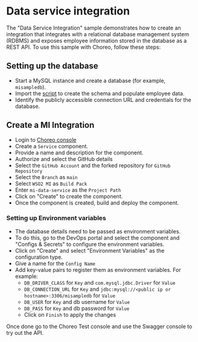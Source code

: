 # Data service integration

The "Data Service Integration" sample demonstrates how to create an integration that integrates with a relational database management system (RDBMS) and exposes employee information stored in the database as a REST API. To use this sample with Choreo, follow these steps:

## Setting up the database
- Start a MySQL instance and create a database (for example, `misampledb`).
- Import the [script](resources/misampledb.sql) to create the schema and populate employee data.
- Identify the publicly accessible connection URL and credentials for the database.

## Create a MI Integration
- Login to [Choreo console](https://console.choreo.dev/)
- Create a `Service` component.
- Provide a name and description for the component.
- Authorize and select the GitHub details
- Select the `GitHub Account` and the forked repository for `GitHub Repository`
- Select the `Branch` as `main`
- Select `WSO2 MI` as `Build Pack`
- Enter `mi-data-service` as the `Project Path`
- Click on "Create" to create the component.
- Once the component is created, build and deploy the component.

### Setting up Environment variables
- The database details need to be passed as environment variables.
- To do this, go to the DevOps portal and select the component and "Configs & Secrets" to configure the environment variables.
- Click on "Create" and select "Environment Variables" as the configuration type.
- Give a name for the `Config Name`
- Add key-value pairs to register them as environment variables. For example:
  - `DB_DRIVER_CLASS` for `Key` and `com.mysql.jdbc.Driver` for `Value`
  - `DB_CONNECTION_URL` for `Key` and `jdbc:mysql://<public ip or hostname>:3306/misampledb` for `Value`
  - `DB_USER` for `Key` and db username for `Value`
  - `DB_PASS` for `Key` and db password for `Value`
  - Click on `Finish` to apply the changes

Once done go to the Choreo Test console and use the Swagger console to try out the API.
